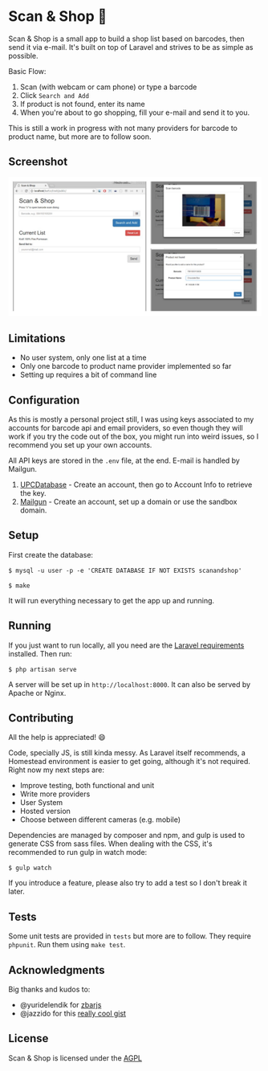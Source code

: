 # Scan & Shop :memo:

Scan & Shop is a small app to build a shop list based on barcodes, then send it via e-mail. It's built on top of Laravel and strives to be as simple as possible.

Basic Flow:
1. Scan (with webcam or cam phone) or type a barcode
1. Click `Search and Add`
1. If product is not found, enter its name
1. When you're about to go shopping, fill your e-mail and send it to you.

This is still a work in progress with not many providers for barcode to
 product name, but more are to follow soon.

## Screenshot

![Screeshot](./collagescanshop.jpg)

## Limitations

- No user system, only one list at a time
- Only one barcode to product name provider implemented so far
- Setting up requires a bit of command line

## Configuration

As this is mostly a personal project still, I was using keys associated to my
 accounts for barcode api and email providers, so even though they will work
 if you try the code out of the box, you might run into weird issues, so I recommend you set up your own accounts.

All API keys are stored in the `.env` file, at the end. E-mail is handled by
 Mailgun.

1. [UPCDatabase](https://www.upcdatabase.com/xmlrpc.asp) - Create an account, then go to Account Info to retrieve the key.
1. [Mailgun](https://mailgun.com) - Create an account, set up a domain or use the sandbox domain.

## Setup

First create the database:
```
$ mysql -u user -p -e 'CREATE DATABASE IF NOT EXISTS scanandshop'
```

```
$ make
```

It will run everything necessary to get the app up and running.

## Running

If you just want to run locally, all you need are the [Laravel requirements](https://laravel.com/docs/5.3/installation#server-requirements) installed. Then run:

```
$ php artisan serve
```

A server will be set up in `http://localhost:8000`. It can also be served by
 Apache or Nginx.

## Contributing

All the help is appreciated! :smile:

Code, specially JS, is still kinda messy. As Laravel itself recommends, a
Homestead environment is easier to get going, although it's not required. Right now my next steps are:

- Improve testing, both functional and unit
- Write more providers
- User System
- Hosted version
- Choose between different cameras (e.g. mobile)

Dependencies are managed by composer and npm, and gulp is used to generate CSS from sass files. When dealing with the CSS, it's recommended to run gulp in watch mode:

```
$ gulp watch
```

If you introduce a feature, please also try to add a test so I don't break it later.

## Tests

Some unit tests are provided in `tests` but more are to follow. They require `phpunit`. Run them using `make test`.

## Acknowledgments

Big thanks and kudos to:

- @yuridelendik for [zbarjs](https://github.com/yurydelendik/zbarjs)
- @jazzido for this [really cool gist](https://gist.github.com/jazzido/9435670)

## License

Scan & Shop is licensed under the [AGPL](https://www.gnu.org/licenses/agpl-3.0.html)

